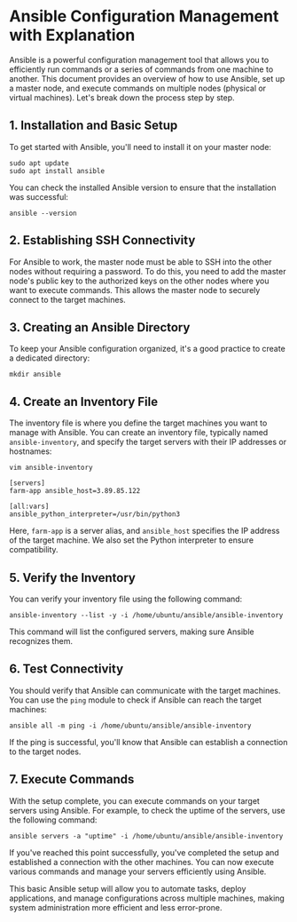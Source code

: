 # Ansible Configuration Management with Explanation

Ansible is a powerful configuration management tool that allows you to efficiently run commands or a series of commands from one machine to another. This document provides an overview of how to use Ansible, set up a master node, and execute commands on multiple nodes (physical or virtual machines). Let's break down the process step by step.

## 1. Installation and Basic Setup

To get started with Ansible, you'll need to install it on your master node:

```shell
sudo apt update
sudo apt install ansible
```

You can check the installed Ansible version to ensure that the installation was successful:

```shell
ansible --version
```

## 2. Establishing SSH Connectivity

For Ansible to work, the master node must be able to SSH into the other nodes without requiring a password. To do this, you need to add the master node's public key to the authorized keys on the other nodes where you want to execute commands. This allows the master node to securely connect to the target machines.

## 3. Creating an Ansible Directory

To keep your Ansible configuration organized, it's a good practice to create a dedicated directory:

```shell
mkdir ansible
```

## 4. Create an Inventory File

The inventory file is where you define the target machines you want to manage with Ansible. You can create an inventory file, typically named `ansible-inventory`, and specify the target servers with their IP addresses or hostnames:

```shell
vim ansible-inventory

[servers]
farm-app ansible_host=3.89.85.122

[all:vars]
ansible_python_interpreter=/usr/bin/python3
```

Here, `farm-app` is a server alias, and `ansible_host` specifies the IP address of the target machine. We also set the Python interpreter to ensure compatibility.

## 5. Verify the Inventory

You can verify your inventory file using the following command:

```shell
ansible-inventory --list -y -i /home/ubuntu/ansible/ansible-inventory
```

This command will list the configured servers, making sure Ansible recognizes them.

## 6. Test Connectivity

You should verify that Ansible can communicate with the target machines. You can use the `ping` module to check if Ansible can reach the target machines:

```shell
ansible all -m ping -i /home/ubuntu/ansible/ansible-inventory
```

If the ping is successful, you'll know that Ansible can establish a connection to the target nodes.

## 7. Execute Commands

With the setup complete, you can execute commands on your target servers using Ansible. For example, to check the uptime of the servers, use the following command:

```shell
ansible servers -a "uptime" -i /home/ubuntu/ansible/ansible-inventory
```

If you've reached this point successfully, you've completed the setup and established a connection with the other machines. You can now execute various commands and manage your servers efficiently using Ansible.

This basic Ansible setup will allow you to automate tasks, deploy applications, and manage configurations across multiple machines, making system administration more efficient and less error-prone.
